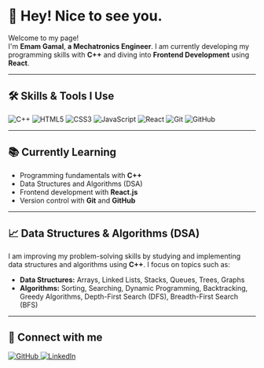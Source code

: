 # 👋 Hey! Nice to see you.

Welcome to my page!  
I'm **Emam Gamal**, **a Mechatronics Engineer**.  I am currently developing my programming skills with **C++** and diving into **Frontend Development** using **React**.

---

## 🛠️ Skills & Tools I Use

<p>
  <img alt="C++" src="https://img.shields.io/badge/C++-00599C?style=flat-square&logo=c%2B%2B&logoColor=white" />
  <img alt="HTML5" src="https://img.shields.io/badge/HTML5-E34F26?style=flat-square&logo=html5&logoColor=white" />
  <img alt="CSS3" src="https://img.shields.io/badge/CSS3-1572B6?style=flat-square&logo=css3&logoColor=white" />
  <img alt="JavaScript" src="https://img.shields.io/badge/JavaScript-F7DF1E?style=flat-square&logo=javascript&logoColor=black" />
  <img alt="React" src="https://img.shields.io/badge/React-61DAFB?style=flat-square&logo=react&logoColor=black" />
  <img alt="Git" src="https://img.shields.io/badge/Git-F05032?style=flat-square&logo=git&logoColor=white" />
  <img alt="GitHub" src="https://img.shields.io/badge/GitHub-181717?style=flat-square&logo=github&logoColor=white" />
</p>

---

## 📚 Currently Learning

- Programming fundamentals with **C++**
- Data Structures and Algorithms (DSA)
- Frontend development with **React.js**
- Version control with **Git** and **GitHub**

---

## 📈 Data Structures & Algorithms (DSA)

I am improving my problem-solving skills by studying and implementing data structures and algorithms using **C++**. I focus on topics such as:

- **Data Structures:** Arrays, Linked Lists, Stacks, Queues, Trees, Graphs
- **Algorithms:** Sorting, Searching, Dynamic Programming, Backtracking, Greedy Algorithms, Depth-First Search (DFS), Breadth-First Search (BFS)

---

## 🔗 Connect with me

<p>
  <a href="https://github.com/imamgamalhegazy" target="_blank">
    <img alt="GitHub" src="https://img.shields.io/badge/GitHub-%2312100E.svg?&style=for-the-badge&logo=github&logoColor=white" />
  </a>
  <a href="https://www.linkedin.com/in/emam-gamal-hegazy-04288b24b" target="_blank">
    <img alt="LinkedIn" src="https://img.shields.io/badge/LinkedIn-%230077B5.svg?&style=for-the-badge&logo=linkedin&logoColor=white" />
  </a>
</p>
